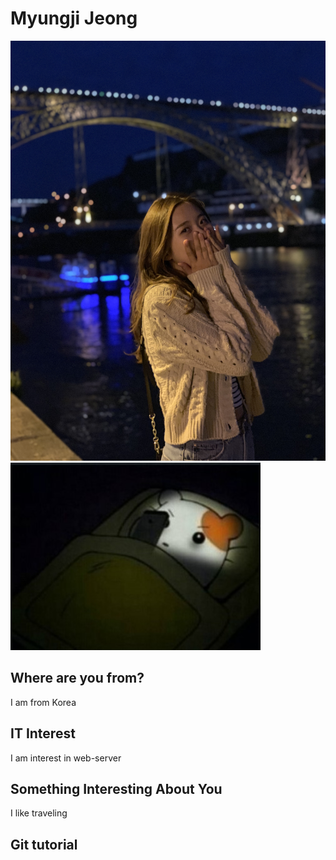 # Myungji Jeong
![introduce_image](./images/IMG_3038.JPEG)
![introsuce_image2](./images/IMG_0871.jpeg)
## Where are you from?
I am from Korea
## IT Interest
I am interest in web-server
## Something Interesting About You
I like traveling
## Git tutorial

